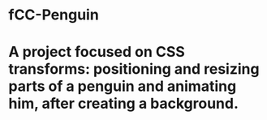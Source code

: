 # fCC-Penguin
 # A project focused on CSS transforms: positioning and resizing parts of a penguin and animating him, after creating a background.

